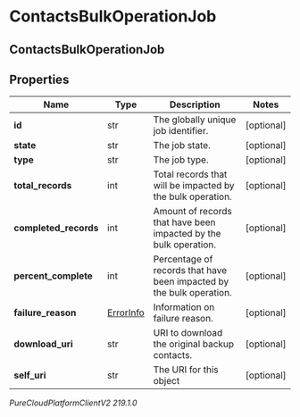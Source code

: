 # ContactsBulkOperationJob

## ContactsBulkOperationJob

## Properties

|Name | Type | Description | Notes|
|------------ | ------------- | ------------- | -------------|
| **id** | str | The globally unique job identifier. | [optional] |
| **state** | str | The job state. | [optional] |
| **type** | str | The job type. | [optional] |
| **total_records** | int | Total records that will be impacted by the bulk operation. | [optional] |
| **completed_records** | int | Amount of records that have been impacted by the bulk operation. | [optional] |
| **percent_complete** | int | Percentage of records that have been impacted by the bulk operation. | [optional] |
| **failure_reason** | [ErrorInfo](ErrorInfo) | Information on failure reason. | [optional] |
| **download_uri** | str | URI to download the original backup contacts. | [optional] |
| **self_uri** | str | The URI for this object | [optional] |



_PureCloudPlatformClientV2 219.1.0_
